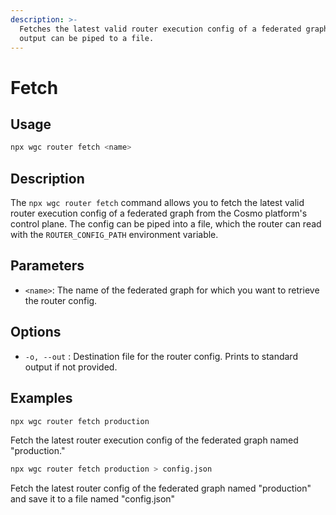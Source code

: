 ```yaml
---
description: >-
  Fetches the latest valid router execution config of a federated graph. The
  output can be piped to a file.
---
```


# Fetch

## Usage

```bash
npx wgc router fetch <name>
```

## Description

The `npx wgc router fetch` command allows you to fetch the latest valid router execution config of a federated graph from the Cosmo platform's control plane. The config can be piped into a file, which the router can read with the `ROUTER_CONFIG_PATH` environment variable.

## Parameters

* `<name>`: The name of the federated graph for which you want to retrieve the router config.

## Options

* `-o, --out` : Destination file for the router config. Prints to standard output if not provided.

## Examples

```bash
npx wgc router fetch production
```

Fetch the latest router execution config of the federated graph named "production."

```bash
npx wgc router fetch production > config.json
```

Fetch the latest router config of the federated graph named "production" and save it to a file named "config.json"

